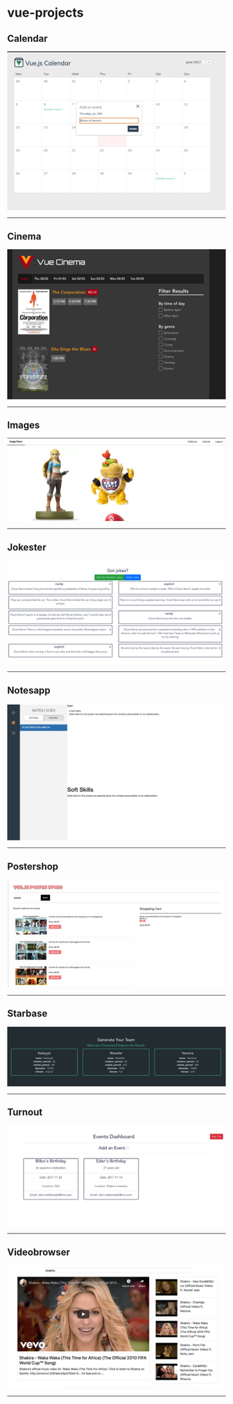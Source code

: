 # vue-projects

## Calendar
![Calendar](./images/calendar.png)
<hr />

## Cinema
![Cinema](./images/cinema.png)
<hr />

## Images
![Images](./images/images.png)
<hr />

## Jokester
![Jokester](./images/jokester.png)
<hr />

## Notesapp
![Notesapp](./images/notesapp.png)
<hr />

## Postershop
![Postershop](./images/postershop.png)
<hr />

## Starbase
![Starbase](./images/starbase.png)
<hr />

## Turnout
![Turnout](./images/turnout.png)
<hr />

## Videobrowser
![Videobrowser](./images/videobrowser.png)
<hr />
